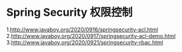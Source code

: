 # Spring Security 权限控制

1.http://www.javaboy.org/2020/0916/springsecurity-acl.html
2.http://www.javaboy.org/2020/0917/springsecurity-acl-demo.html
3.http://www.javaboy.org/2020/0921/springsecurity-rbac.html